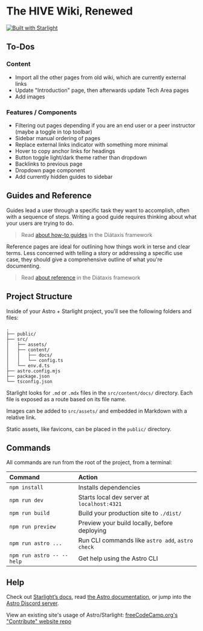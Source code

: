 # The HIVE Wiki, Renewed

[![Built with Starlight](https://astro.badg.es/v2/built-with-starlight/tiny.svg)](https://starlight.astro.build)

## To-Dos

### Content
- Import all the other pages from old wiki, which are currently external links
- Update "Introduction" page, then afterwards update Tech Area pages
- Add images

### Features / Components
- Filtering out pages depending if you are an end user or a peer instructor (maybe a toggle in top toolbar)
- Sidebar manual ordering of pages
- Replace external links indicator with something more minimal
- Hover to copy anchor links for headings
- Button toggle light/dark theme rather than dropdown
- Backlinks to previous page
- Dropdown page component
- Add currently hidden guides to sidebar

## Guides and Reference

Guides lead a user through a specific task they want to accomplish, often with a sequence of steps.
Writing a good guide requires thinking about what your users are trying to do.

> Read [about how-to guides](https://diataxis.fr/how-to-guides/) in the Diátaxis framework

Reference pages are ideal for outlining how things work in terse and clear terms.
Less concerned with telling a story or addressing a specific use case, they should give a comprehensive outline of what you're documenting.

> Read [about reference](https://diataxis.fr/reference/) in the Diátaxis framework


## Project Structure

Inside of your Astro + Starlight project, you'll see the following folders and files:

```
.
├── public/
├── src/
│   ├── assets/
│   ├── content/
│   │   ├── docs/
│   │   └── config.ts
│   └── env.d.ts
├── astro.config.mjs
├── package.json
└── tsconfig.json
```

Starlight looks for `.md` or `.mdx` files in the `src/content/docs/` directory. Each file is exposed as a route based on its file name.

Images can be added to `src/assets/` and embedded in Markdown with a relative link.

Static assets, like favicons, can be placed in the `public/` directory.

## Commands

All commands are run from the root of the project, from a terminal:

| Command                   | Action                                           |
| :------------------------ | :----------------------------------------------- |
| `npm install`             | Installs dependencies                            |
| `npm run dev`             | Starts local dev server at `localhost:4321`      |
| `npm run build`           | Build your production site to `./dist/`          |
| `npm run preview`         | Preview your build locally, before deploying     |
| `npm run astro ...`       | Run CLI commands like `astro add`, `astro check` |
| `npm run astro -- --help` | Get help using the Astro CLI                     |

## Help

Check out [Starlight’s docs](https://starlight.astro.build/), read [the Astro documentation](https://docs.astro.build), or jump into the [Astro Discord server](https://astro.build/chat).

View an existing site's usage of Astro/Starlight: [freeCodeCamp.org's "Contribute" website repo](https://github.com/freeCodeCamp/contribute)